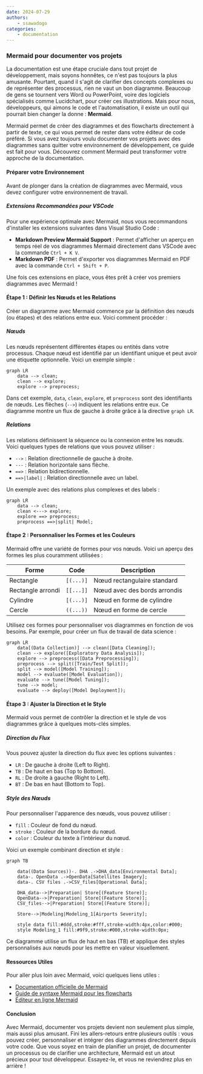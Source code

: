 ```yaml
---
date: 2024-07-29
authors:
    - ssawadogo
categories: 
    - documentation
---
```


### Mermaid pour documenter vos projets

La documentation est une étape cruciale dans tout projet de développement, mais soyons honnêtes, ce n'est pas toujours la plus amusante. Pourtant, quand il s'agit de clarifier des concepts complexes ou de représenter des processus, rien ne vaut un bon diagramme. Beaucoup de gens se tournent vers Word ou PowerPoint, voire des logiciels spécialisés comme Lucidchart, pour créer ces illustrations. Mais pour nous, développeurs, qui aimons le code et l'automatisation, il existe un outil qui pourrait bien changer la donne : **Mermaid**.

<!-- more -->


Mermaid permet de créer des diagrammes et des flowcharts directement à partir de texte, ce qui vous permet de rester dans votre éditeur de code préféré. Si vous avez toujours voulu documenter vos projets avec des diagrammes sans quitter votre environnement de développement, ce guide est fait pour vous. Découvrez comment Mermaid peut transformer votre approche de la documentation.

#### Préparer votre Environnement

Avant de plonger dans la création de diagrammes avec Mermaid, vous devez configurer votre environnement de travail.

##### Extensions Recommandées pour VSCode

Pour une expérience optimale avec Mermaid, nous vous recommandons d'installer les extensions suivantes dans Visual Studio Code :

- **Markdown Preview Mermaid Support** : Permet d'afficher un aperçu en temps réel de vos diagrammes Mermaid directement dans VSCode avec la commande `Ctrl + K V`.
- **Markdown PDF** : Permet d'exporter vos diagrammes Mermaid en PDF avec la commande `Ctrl + Shift + P`.

Une fois ces extensions en place, vous êtes prêt à créer vos premiers diagrammes avec Mermaid !

#### Étape 1 : Définir les Nœuds et les Relations

Créer un diagramme avec Mermaid commence par la définition des nœuds (ou étapes) et des relations entre eux. Voici comment procéder :

##### Nœuds

Les nœuds représentent différentes étapes ou entités dans votre processus. Chaque nœud est identifié par un identifiant unique et peut avoir une étiquette optionnelle. Voici un exemple simple :

```mermaid
graph LR
    data --> clean;   
    clean --> explore;   
    explore --> preprocess; 
```

Dans cet exemple, `data`, `clean`, `explore`, et `preprocess` sont des identifiants de nœuds. Les flèches (`-->`) indiquent les relations entre eux. Ce diagramme montre un flux de gauche à droite grâce à la directive `graph LR`.

##### Relations

Les relations définissent la séquence ou la connexion entre les nœuds. Voici quelques types de relations que vous pouvez utiliser :

- `-->` : Relation directionnelle de gauche à droite.
- `---` : Relation horizontale sans flèche.
- `==>` : Relation bidirectionnelle.
- `==>|label|` : Relation directionnelle avec un label.

Un exemple avec des relations plus complexes et des labels :

```mermaid
graph LR
    data --> clean;       
    clean <---> explore;       
    explore ==> preprocess;       
    preprocess ==>|split| Model; 
```

#### Étape 2 : Personnaliser les Formes et les Couleurs

Mermaid offre une variété de formes pour vos nœuds. Voici un aperçu des formes les plus couramment utilisées :

| Forme                | Code            | Description                                       |
|----------------------|-----------------|---------------------------------------------------|
| Rectangle            | `[(...)]`       | Nœud rectangulaire standard                       |
| Rectangle arrondi    | `[[...]]`       | Nœud avec des bords arrondis                      |
| Cylindre             | `[(...)]`       | Nœud en forme de cylindre                         |
| Cercle               | `((...))`       | Nœud en forme de cercle                           |

Utilisez ces formes pour personnaliser vos diagrammes en fonction de vos besoins. Par exemple, pour créer un flux de travail de data science :

```mermaid
graph LR
    data[(Data Collection)] --> clean([Data Cleaning]);
    clean --> explore([Exploratory Data Analysis]);
    explore --> preprocess([Data Preprocessing]);
    preprocess --> split([Train/Test Split]);
    split --> model([Model Training]);
    model --> evaluate([Model Evaluation]);
    evaluate --> tune([Model Tuning]);
    tune --> model; 
    evaluate --> deploy([Model Deployment]);
```

#### Étape 3 : Ajuster la Direction et le Style

Mermaid vous permet de contrôler la direction et le style de vos diagrammes grâce à quelques mots-clés simples.

##### Direction du Flux

Vous pouvez ajuster la direction du flux avec les options suivantes :

- `LR` : De gauche à droite (Left to Right).
- `TB` : De haut en bas (Top to Bottom).
- `RL` : De droite à gauche (Right to Left).
- `BT` : De bas en haut (Bottom to Top).

##### Style des Nœuds

Pour personnaliser l'apparence des nœuds, vous pouvez utiliser :

- `fill` : Couleur de fond du nœud.
- `stroke` : Couleur de la bordure du nœud.
- `color` : Couleur du texte à l'intérieur du nœud.

Voici un exemple combinant direction et style :

```mermaid
graph TB

    data((Data Sources))-. DHA .->DHA_data[Environmental Data];
    data-. OpenData .->OpenData[Satellites Imagery];
    data-. CSV files .->CSV_files[Operational Data];

    DHA_data-->|Preparation| Store[(Feature Store)];
    OpenData-->|Preparation| Store[(Feature Store)];
    CSV_files-->|Preparation| Store[(Feature Store)];

    Store-->|Modeling|Modeling_1[Airports Severity];

    style data fill:#ddd,stroke:#fff,stroke-width:4px,color:#000;
    style Modeling_1 fill:#9f9,stroke:#000,stroke-width:0px;
```

Ce diagramme utilise un flux de haut en bas (TB) et applique des styles personnalisés aux nœuds pour les mettre en valeur visuellement.

#### Ressources Utiles

Pour aller plus loin avec Mermaid, voici quelques liens utiles :

- [Documentation officielle de Mermaid](https://mermaid-js.github.io/mermaid/)
- [Guide de syntaxe Mermaid pour les flowcharts](https://mermaid.js.org/syntax/flowchart.html)
- [Éditeur en ligne Mermaid](https://mermaid.live/edit#)

#### Conclusion

Avec Mermaid, documenter vos projets devient non seulement plus simple, mais aussi plus amusant. Fini les allers-retours entre plusieurs outils : vous pouvez créer, personnaliser et intégrer des diagrammes directement depuis votre code. Que vous soyez en train de planifier un projet, de documenter un processus ou de clarifier une architecture, Mermaid est un atout précieux pour tout développeur. Essayez-le, et vous ne reviendrez plus en arrière !